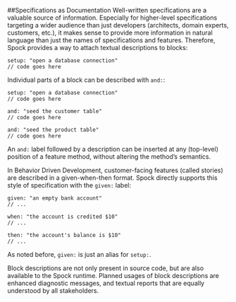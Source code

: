 <style>
h1,h2,h3,h4{font-family: "Open Sans","DejaVu Sans",sans-serif;font-weight: 300;font-style: normal; color: #ba3925;text-rendering: optimizeLegibility; margin-top: 1em; margin-bottom: .5em;}
h1{color: rgba(0,0,0,.85);}
blockquote{color: #998;font-style: italic;}
</style>


##Specifications as Documentation
Well-written specifications are a valuable source of information. Especially for higher-level specifications targeting a wider audience than just developers (architects, domain experts, customers, etc.), it makes sense to provide more information in natural language than just the names of specifications and features. Therefore, Spock provides a way to attach textual descriptions to blocks:
	
	setup: "open a database connection"
	// code goes here
Individual parts of a block can be described with `and:`:

	
	setup: "open a database connection"
	// code goes here
	
	and: "seed the customer table"
	// code goes here
	
	and: "seed the product table"
	// code goes here

An `and:` label followed by a description can be inserted at any (top-level) position of a feature method, without altering the method’s semantics.

In Behavior Driven Development, customer-facing features (called stories) are described in a given-when-then format. Spock directly supports this style of specification with the `given:` label:
	
	given: "an empty bank account"
	// ...
	
	when: "the account is credited $10"
	// ...
	
	then: "the account's balance is $10"
	// ...



As noted before, `given:` is just an alias for `setup:`.

Block descriptions are not only present in source code, but are also available to the Spock runtime. Planned usages of block descriptions are enhanced diagnostic messages, and textual reports that are equally understood by all stakeholders.